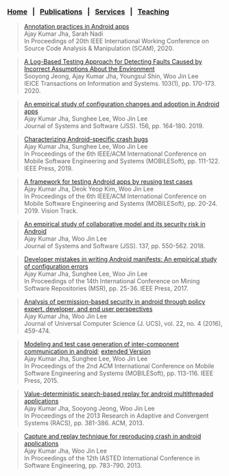 
### [Home](index.md) &nbsp;&nbsp;|&nbsp;&nbsp; [Publications](publications.md) &nbsp;&nbsp;|&nbsp;&nbsp; [Services](services.md) &nbsp;&nbsp;|&nbsp;&nbsp; [Teaching](teaching.md)



>[Annotation practices in Android apps](papers/scam20.pdf)
<br>Ajay Kumar Jha, Sarah Nadi
<br>In Proceedings of 20th IEEE International Working Conference on Source Code Analysis & Manipulation (SCAM), 2020.


>[A Log-Based Testing Approach for Detecting Faults Caused by Incorrect Assumptions About the Environment](papers/ieice20.pdf)
<br>Sooyong Jeong, Ajay Kumar Jha, Youngsul Shin, Woo Jin Lee
<br>IEICE Transactions on Information and Systems. 103(1), pp. 170-173. 2020.


>[An empirical study of configuration changes and adoption in Android apps](papers/jss19.pdf)
<br>Ajay Kumar Jha, Sunghee Lee, Woo Jin Lee
<br>Journal of Systems and Software (JSS). 156, pp. 164-180. 2019.


>[Characterizing Android-specific crash bugs](papers/mobilesoft19.pdf)
<br>Ajay Kumar Jha, Sunghee Lee, Woo Jin Lee
<br>In Proceedings of the 6th IEEE/ACM International Conference on Mobile Software Engineering and Systems (MOBILESoft), pp. 111-122. IEEE Press, 2019.


>[A framework for testing Android apps by reusing test cases](papers/mobilesoft19vision.pdf)
<br>Ajay Kumar Jha, Deok Yeop Kim, Woo Jin Lee
<br>In Proceedings of the 6th IEEE/ACM International Conference on Mobile Software Engineering and Systems (MOBILESoft), pp. 20-24. 2019. Vision Track.


>[An empirical study of collaborative model and its security risk in Android](papers/jss18.pdf)
<br>Ajay Kumar Jha, Woo Jin Lee
<br>Journal of Systems and Software (JSS). 137, pp. 550-562. 2018.         


>[Developer mistakes in writing Android manifests: An empirical study of configuration errors](papers/msr17.pdf)
<br>Ajay Kumar Jha, Sunghee Lee, Woo Jin Lee
<br>In Proceedings of the 14th International Conference on Mining Software Repositories (MSR), pp. 25-36. IEEE Press, 2017.          


>[Analysis of permission-based security in android through policy expert, developer, and end user perspectives](papers/jucs16.pdf)
<br>Ajay Kumar Jha, Woo Jin Lee
<br>Journal of Universal Computer Science (J. UCS), vol. 22, no. 4 (2016), 459-474.


>[Modeling and test case generation of inter-component communication in android](papers/mobilesoft15.pdf); [extended Version](papers/mobilesoft15ext.pdf)
<br>Ajay Kumar Jha, Sunghee Lee, Woo Jin Lee
<br>In Proceedings of the 2nd ACM International Conference on Mobile Software Engineering and Systems (MOBILESoft), pp. 113-116. IEEE Press, 2015.


>[Value-deterministic search-based replay for android multithreaded applications](papers/racs14.pdf)
<br>Ajay Kumar Jha, Sooyong Jeong, Woo Jin Lee
<br>In Proceedings of the 2013 Research in Adaptive and Convergent Systems (RACS), pp. 381-386. ACM, 2013.


>[Capture and replay technique for reproducing crash in android applications](papers/iasted13.pdf)
<br>Ajay Kumar Jha, Woo Jin Lee
<br>In Proceedings of the 12th IASTED International Conference in Software Engineering, pp. 783-790. 2013.
